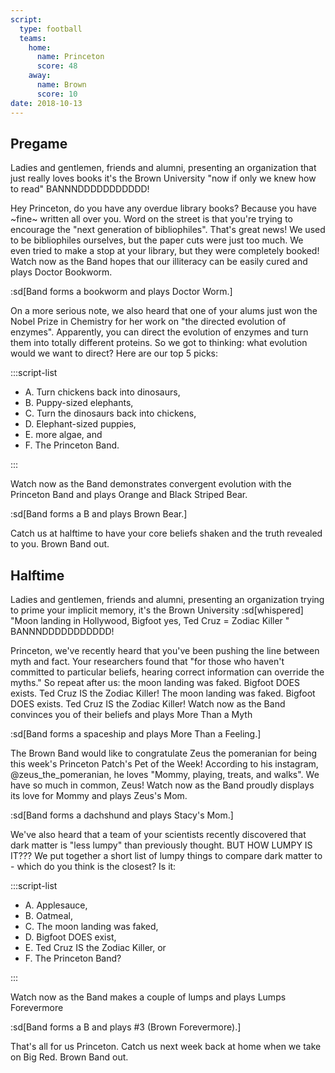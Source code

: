 ```yaml
---
script:
  type: football
  teams:
    home:
      name: Princeton
      score: 48
    away:
      name: Brown
      score: 10
date: 2018-10-13
---
```


## Pregame

Ladies and gentlemen, friends and alumni, presenting an organization that just really loves books it's the Brown University "now if only we knew how to read" BANNNDDDDDDDDDDD!

Hey Princeton, do you have any overdue library books? Because you have ~fine~ written all over you. Word on the street is that you're trying to encourage the "next generation of bibliophiles". That's great news! We used to be bibliophiles ourselves, but the paper cuts were just too much. We even tried to make a stop at your library, but they were completely booked! Watch now as the Band hopes that our illiteracy can be easily cured and plays Doctor Bookworm.

:sd[Band forms a bookworm and plays Doctor Worm.]

On a more serious note, we also heard that one of your alums just won the Nobel Prize in Chemistry for her work on "the directed evolution of enzymes". Apparently, you can direct the evolution of enzymes and turn them into totally different proteins. So we got to thinking: what evolution would we want to direct? Here are our top 5 picks:

:::script-list

- A. Turn chickens back into dinosaurs,
- B. Puppy-sized elephants,
- C. Turn the dinosaurs back into chickens,
- D. Elephant-sized puppies,
- E. more algae, and
- F. The Princeton Band.

:::

Watch now as the Band demonstrates convergent evolution with the Princeton Band and plays Orange and Black Striped Bear.

:sd[Band forms a B and plays Brown Bear.]

Catch us at halftime to have your core beliefs shaken and the truth revealed to you. Brown Band out.

## Halftime

Ladies and gentlemen, friends and alumni, presenting an organization trying to prime your implicit memory, it's the Brown University :sd[whispered] "Moon landing in Hollywood, Bigfoot yes, Ted Cruz = Zodiac Killer " BANNNDDDDDDDDDDD!

Princeton, we've recently heard that you've been pushing the line between myth and fact. Your researchers found that "for those who haven't committed to particular beliefs, hearing correct information can override the myths." So repeat after us: the moon landing was faked. Bigfoot DOES exists. Ted Cruz IS the Zodiac Killer! The moon landing was faked. Bigfoot DOES exists. Ted Cruz IS the Zodiac Killer! Watch now as the Band convinces you of their beliefs and plays More Than a Myth

:sd[Band forms a spaceship and plays More Than a Feeling.]

The Brown Band would like to congratulate Zeus the pomeranian for being this week's Princeton Patch's Pet of the Week! According to his instagram, @zeus_the_pomeranian, he loves "Mommy, playing, treats, and walks". We have so much in common, Zeus! Watch now as the Band proudly displays its love for Mommy and plays Zeus's Mom.

:sd[Band forms a dachshund and plays Stacy's Mom.]

We've also heard that a team of your scientists recently discovered that dark matter is "less lumpy" than previously thought. BUT HOW LUMPY IS IT??? We put together a short list of lumpy things to compare dark matter to - which do you think is the closest? Is it:

:::script-list

- A. Applesauce,
- B. Oatmeal,
- C. The moon landing was faked,
- D. Bigfoot DOES exist,
- E. Ted Cruz IS the Zodiac Killer, or
- F. The Princeton Band?

:::

Watch now as the Band makes a couple of lumps and plays Lumps Forevermore

:sd[Band forms a B and plays #3 (Brown Forevermore).]

That's all for us Princeton. Catch us next week back at home when we take on Big Red. Brown Band out.
